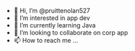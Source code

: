 - 👋 Hi, I’m @pruittenolan527
- 👀 I’m interested in app dev
- 🌱 I’m currently learning Java
- 💞️ I’m looking to collaborate on corp app
- 📫 How to reach me ...

<!---
pruittenolan527/pruittenolan527 is a ✨ special ✨ repository because its `README.md` (this file) appears on your GitHub profile.
You can click the Preview link to take a look at your changes.
--->
